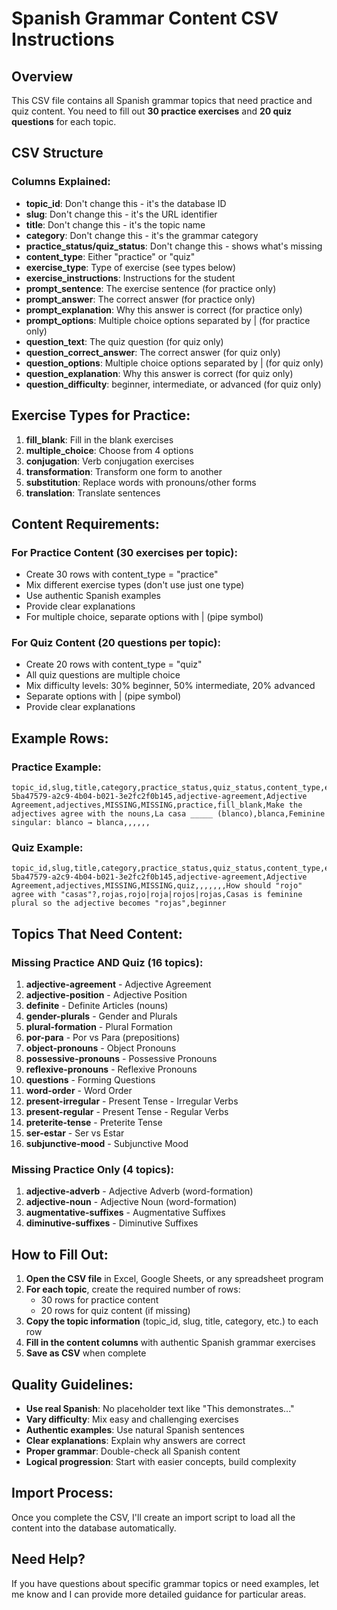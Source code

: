 # Spanish Grammar Content CSV Instructions

## Overview
This CSV file contains all Spanish grammar topics that need practice and quiz content. You need to fill out **30 practice exercises** and **20 quiz questions** for each topic.

## CSV Structure

### Columns Explained:
- **topic_id**: Don't change this - it's the database ID
- **slug**: Don't change this - it's the URL identifier  
- **title**: Don't change this - it's the topic name
- **category**: Don't change this - it's the grammar category
- **practice_status/quiz_status**: Don't change this - shows what's missing
- **content_type**: Either "practice" or "quiz"
- **exercise_type**: Type of exercise (see types below)
- **exercise_instructions**: Instructions for the student
- **prompt_sentence**: The exercise sentence (for practice only)
- **prompt_answer**: The correct answer (for practice only)
- **prompt_explanation**: Why this answer is correct (for practice only)
- **prompt_options**: Multiple choice options separated by | (for practice only)
- **question_text**: The quiz question (for quiz only)
- **question_correct_answer**: The correct answer (for quiz only)
- **question_options**: Multiple choice options separated by | (for quiz only)
- **question_explanation**: Why this answer is correct (for quiz only)
- **question_difficulty**: beginner, intermediate, or advanced (for quiz only)

## Exercise Types for Practice:
1. **fill_blank**: Fill in the blank exercises
2. **multiple_choice**: Choose from 4 options
3. **conjugation**: Verb conjugation exercises
4. **transformation**: Transform one form to another
5. **substitution**: Replace words with pronouns/other forms
6. **translation**: Translate sentences

## Content Requirements:

### For Practice Content (30 exercises per topic):
- Create 30 rows with content_type = "practice"
- Mix different exercise types (don't use just one type)
- Use authentic Spanish examples
- Provide clear explanations
- For multiple choice, separate options with | (pipe symbol)

### For Quiz Content (20 questions per topic):
- Create 20 rows with content_type = "quiz"
- All quiz questions are multiple choice
- Mix difficulty levels: 30% beginner, 50% intermediate, 20% advanced
- Separate options with | (pipe symbol)
- Provide clear explanations

## Example Rows:

### Practice Example:
```csv
topic_id,slug,title,category,practice_status,quiz_status,content_type,exercise_type,exercise_instructions,prompt_sentence,prompt_answer,prompt_explanation,prompt_options,question_text,question_correct_answer,question_options,question_explanation,question_difficulty
5ba47579-a2c9-4b04-b021-3e2fc2f0b145,adjective-agreement,Adjective Agreement,adjectives,MISSING,MISSING,practice,fill_blank,Make the adjectives agree with the nouns,La casa _____ (blanco),blanca,Feminine singular: blanco → blanca,,,,,,
```

### Quiz Example:
```csv
topic_id,slug,title,category,practice_status,quiz_status,content_type,exercise_type,exercise_instructions,prompt_sentence,prompt_answer,prompt_explanation,prompt_options,question_text,question_correct_answer,question_options,question_explanation,question_difficulty
5ba47579-a2c9-4b04-b021-3e2fc2f0b145,adjective-agreement,Adjective Agreement,adjectives,MISSING,MISSING,quiz,,,,,,,How should "rojo" agree with "casas"?,rojas,rojo|roja|rojos|rojas,Casas is feminine plural so the adjective becomes "rojas",beginner
```

## Topics That Need Content:

### Missing Practice AND Quiz (16 topics):
1. **adjective-agreement** - Adjective Agreement
2. **adjective-position** - Adjective Position  
3. **definite** - Definite Articles (nouns)
4. **gender-plurals** - Gender and Plurals
5. **plural-formation** - Plural Formation
6. **por-para** - Por vs Para (prepositions)
7. **object-pronouns** - Object Pronouns
8. **possessive-pronouns** - Possessive Pronouns
9. **reflexive-pronouns** - Reflexive Pronouns
10. **questions** - Forming Questions
11. **word-order** - Word Order
12. **present-irregular** - Present Tense - Irregular Verbs
13. **present-regular** - Present Tense - Regular Verbs
14. **preterite-tense** - Preterite Tense
15. **ser-estar** - Ser vs Estar
16. **subjunctive-mood** - Subjunctive Mood

### Missing Practice Only (4 topics):
1. **adjective-adverb** - Adjective Adverb (word-formation)
2. **adjective-noun** - Adjective Noun (word-formation)
3. **augmentative-suffixes** - Augmentative Suffixes
4. **diminutive-suffixes** - Diminutive Suffixes

## How to Fill Out:

1. **Open the CSV file** in Excel, Google Sheets, or any spreadsheet program
2. **For each topic**, create the required number of rows:
   - 30 rows for practice content
   - 20 rows for quiz content (if missing)
3. **Copy the topic information** (topic_id, slug, title, category, etc.) to each row
4. **Fill in the content columns** with authentic Spanish grammar exercises
5. **Save as CSV** when complete

## Quality Guidelines:

- **Use real Spanish**: No placeholder text like "This demonstrates..."
- **Vary difficulty**: Mix easy and challenging exercises
- **Authentic examples**: Use natural Spanish sentences
- **Clear explanations**: Explain why answers are correct
- **Proper grammar**: Double-check all Spanish content
- **Logical progression**: Start with easier concepts, build complexity

## Import Process:
Once you complete the CSV, I'll create an import script to load all the content into the database automatically.

## Need Help?
If you have questions about specific grammar topics or need examples, let me know and I can provide more detailed guidance for particular areas.
